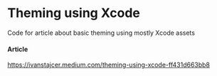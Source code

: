 # Theming using Xcode
Code for article about basic theming using mostly Xcode assets

#### Article
https://ivanstajcer.medium.com/theming-using-xcode-ff431d663bb8
